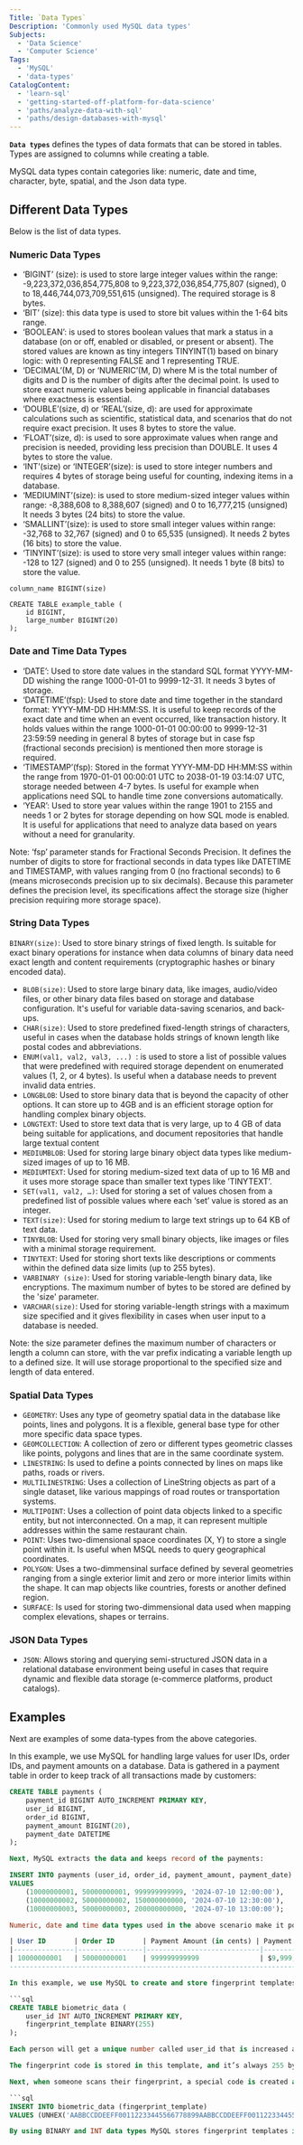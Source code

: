 ```yaml
---
Title: `Data Types`
Description: 'Commonly used MySQL data types'
Subjects:
  - 'Data Science'
  - 'Computer Science'
Tags:
  - 'MySQL'
  - 'data-types'
CatalogContent:
  - 'learn-sql'
  - 'getting-started-off-platform-for-data-science'
  - 'paths/analyze-data-with-sql'
  - 'paths/design-databases-with-mysql'
---
```


**`Data types`** defines the types of data formats that can be stored in tables. Types are assigned to columns while creating a table.

MySQL data types contain categories like: numeric, date and time, character, byte, spatial, and the Json data type.

## Different Data Types

Below is the list of data types.

### Numeric Data Types

- ‘BIGINT’ (size): is used to store large integer values within the range: -9,223,372,036,854,775,808 to 9,223,372,036,854,775,807 (signed), 0 to 18,446,744,073,709,551,615 (unsigned). The required storage is 8 bytes.
- ‘BIT’ (size): this data type is used to store bit values within the 1-64 bits range.
- ‘BOOLEAN’: is used to stores boolean values that mark a status in a database (on or off, enabled or disabled, or present or absent). The stored values are known as tiny integers TINYINT(1) based on binary logic: with 0 representing FALSE and 1 representing TRUE.
- ‘DECIMAL’(M, D) or ‘NUMERIC’(M, D) where M is the total number of digits and D is the number of digits after the decimal point. Is used to store exact numeric values being applicable in financial databases where exactness is essential.
- ‘DOUBLE’(size, d) or ‘REAL’(size, d): are used for approximate calculations such as scientific, statistical data, and scenarios that do not require exact precision. It uses 8 bytes to store the value.
- ‘FLOAT’(size, d): is used to sore approximate values when range and precision is needed, providing less precision than DOUBLE. It uses 4 bytes to store the value.
- ‘INT’(size) or ‘INTEGER’(size): is used to store integer numbers and requires 4 bytes of storage being useful for counting, indexing items in a database.
- ‘MEDIUMINT’(size): is used to store medium-sized integer values within range: -8,388,608 to 8,388,607 (signed) and 0 to 16,777,215 (unsigned)
  It needs 3 bytes (24 bits) to store the value.
- ‘SMALLINT’(size): is used to store small integer values within range: -32,768 to 32,767 (signed) and 0 to 65,535 (unsigned). It needs 2 bytes (16 bits) to store the value.
- ‘TINYINT’(size): is used to store very small integer values within range: -128 to 127 (signed) and 0 to 255 (unsigned). It needs 1 byte (8 bits) to store the value.

```mysql
column_name BIGINT(size)

CREATE TABLE example_table (
    id BIGINT,
    large_number BIGINT(20)
);
```

### Date and Time Data Types

- ‘DATE’: Used to store date values in the standard SQL format YYYY-MM-DD wishing the range 1000-01-01 to 9999-12-31. It needs 3 bytes of storage.
- ‘DATETIME’(fsp): Used to store date and time together in the standard format: YYYY-MM-DD HH:MM:SS. It is useful to keep records of the exact date and time when an event occurred, like transaction history. It holds values within the range 1000-01-01 00:00:00 to 9999-12-31 23:59:59 needing in general 8 bytes of storage but in case fsp (fractional seconds precision) is mentioned then more storage is required.
- ‘TIMESTAMP’(fsp): Stored in the format YYYY-MM-DD HH:MM:SS within the range from  1970-01-01 00:00:01 UTC to 2038-01-19 03:14:07 UTC,  storage needed between 4-7 bytes. Is useful for example when applications need SQL to handle time zone conversions automatically.
- ‘YEAR’: Used to store year values within the range 1901 to 2155 and needs 1 or 2 bytes for storage depending on how SQL mode is enabled. It is useful for applications that need to analyze data based on years without a need for granularity.

Note: ‘fsp’ parameter stands for Fractional Seconds Precision. It defines the number of digits to store for fractional seconds in data types like DATETIME and TIMESTAMP, with values ranging from 0 (no fractional seconds) to 6 (means microseconds precision up to six decimals). Because this parameter defines the precision level, its specifications affect the storage size (higher precision requiring more storage space).

### String Data Types

 `BINARY(size)`: Used to store binary strings of fixed length. Is suitable for exact binary operations for instance when data columns of binary data need exact length and content requirements (cryptographic hashes or binary encoded data).
- `BLOB(size)`: Used to store large binary data, like images, audio/video files, or other binary data files based on storage and database configuration. It's useful for variable data-saving scenarios, and back-ups.
- `CHAR(size)`: Used to store predefined fixed-length strings of characters, useful in cases when the database holds strings of known length like postal codes and abbreviations.
- `ENUM(val1, val2, val3, ...) `: is used to store a list of possible values that were predefined with required storage dependent on enumerated values (1, 2, or 4 bytes). Is useful when a database needs to prevent invalid data entries.
- `LONGBLOB`: Used to store binary data that is beyond the capacity of other options. It can store up to 4GB and is an efficient storage option for handling complex binary objects.
- `LONGTEXT`: Used to store text data that is very large, up to 4 GB of data being suitable for applications, and document repositories that handle large textual content
- `MEDIUMBLOB`: Used for storing large binary object data types like medium-sized images of up to 16 MB.
- `MEDIUMTEXT`: Used for storing medium-sized text data of up to 16 MB and it uses more storage space than smaller text types like ’TINYTEXT’.
- `SET(val1, val2, …)`: Used for storing a set of values chosen from a predefined list of possible values where each ‘set’ value is stored as an integer.
- `TEXT(size)`: Used for storing medium to large text strings up to 64 KB of text data.
- `TINYBLOB`: Used for storing very small binary objects, like images or files with a minimal storage requirement.
- `TINYTEXT`: Used for storing short texts like descriptions or comments within the defined data size limits (up to 255 bytes).
- `VARBINARY (size)`: Used for storing variable-length binary data, like encryptions. The maximum number of bytes to be stored are defined by the 'size' parameter.
- `VARCHAR(size)`: Used for storing variable-length strings with a maximum size specified and it gives flexibility in cases when user input to a database is needed.

Note: the size parameter defines the maximum number of characters or length a column can store, with the var prefix indicating a variable length up to a defined size. It will use storage proportional to the specified size and length of data entered.

### Spatial Data Types
- `GEOMETRY`: Uses any type of geometry spatial data in the database like points, lines and polygons. It is a flexible, general base type for other more specific data space types.
- `GEOMCOLLECTION`: A collection of zero or different types geometric classes like points, polygons and lines that are in the same coordinate system.
- `LINESTRING`: Is used to define a points connected by lines on maps like paths, roads or rivers.
- `MULTILINESTRING`: Uses a collection of LineString objects as part of a single dataset, like various mappings of road routes or transportation systems.
- `MULTIPOINT`: Uses a collection of point data objects linked to a specific entity, but not interconnected. On a map, it can represent multiple addresses within the same restaurant chain.
- `POINT`: Uses two-dimensional space coordinates (X, Y) to store a single point within it. Is useful when MSQL needs to query geographical coordinates.
- `POLYGON`: Uses a two-dimmensinal surface defined by several geometries ranging from a single exterior limit and zero or more interior limits within the shape. It can map objects like countries, forests or another defined region.
- `SURFACE`: Is used for storing two-dimmensional data used when mapping complex elevations, shapes or terrains.


### JSON Data Types

- `JSON`: Allows storing and querying semi-structured JSON data in a relational database environment being useful in cases that require dynamic and flexible data storage (e-commerce platforms, product catalogs).

## Examples

Next are examples of some data-types from the above categories.

In this example, we use MySQL for handling large values for user IDs, order IDs, and payment amounts on a database.
Data is gathered in a payment table in order to keep track of all transactions made by customers:

```sql
CREATE TABLE payments (
    payment_id BIGINT AUTO_INCREMENT PRIMARY KEY,
    user_id BIGINT,
    order_id BIGINT,
    payment_amount BIGINT(20),
    payment_date DATETIME
);

Next, MySQL extracts the data and keeps record of the payments:

INSERT INTO payments (user_id, order_id, payment_amount, payment_date)
VALUES
    (10000000001, 50000000001, 999999999999, '2024-07-10 12:00:00'),
    (10000000002, 50000000002, 150000000000, '2024-07-10 12:30:00'),
    (10000000003, 50000000003, 200000000000, '2024-07-10 13:00:00');

Numeric, date and time data types used in the above scenario make it possible to have recorded payment details stored in the database like:

| User ID       | Order ID       | Payment Amount (in cents) | Payment Amount (in dollars)  | Payment Date & Time      |
|---------------|----------------|----------------------------|-----------------------------|--------------------------|
| 10000000001   | 50000000001    | 999999999999               | $9,999,999.99               | July 10, 2024, 12:00 PM  |
------------------------------------------------------------------------------------------------------------------------

In this example, we use MySQL to create and store fingerprint templates for biometric authentication in a security system.

```sql
CREATE TABLE biometric_data (
    user_id INT AUTO_INCREMENT PRIMARY KEY,
    fingerprint_template BINARY(255)
);

Each person will get a unique number called user_id that is increased automatically.

The fingerprint code is stored in this template, and it’s always 255 bytes long.

Next, when someone scans their fingerprint, a special code is created and stored in the database by means of converting the hexadecimal (base-16) string representation into its binary (base-2) equivalent:

```sql
INSERT INTO biometric_data (fingerprint_template)
VALUES (UNHEX('AABBCCDDEEFF00112233445566778899AABBCCDDEEFF00112233445566778899...'));

By using BINARY and INT data types MySQL stores fingerprint templates in their original binary format, useful in authentication systems.

